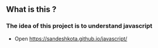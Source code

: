 ## What is this ?

### The idea of this project is to understand javascript
- Open https://sandeshkota.github.io/javascript/
